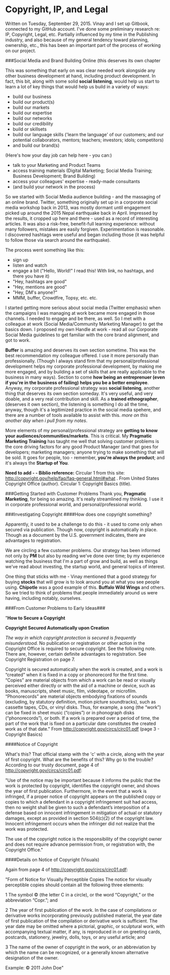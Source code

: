# Copyright, IP, and Legal

Written on Tuesday, September 29, 2015. Vinay and I set up Gitbook, connected to my GitHub account. I've done some preliminary research re: IP, Copyright, Legal, etc. Partially influenced by my time in the Publishing industry, and also because of my general tendency toward planning, ownership, etc., this has been an important part of the process of working on our project. 

###Social Media and Brand Building Online (this deserves its own chapter

This was something that early on was clear needed work alongside any other business development at hand, including product development. In fact, this bit, along with some solid **social listening**, would help us start to learn a lot of key things that would help us build in a variety of ways: 

* build our business
* build our product(s)
* build our markets
* build our expertise
* build our networks
* build our credibility
* build or skillsets
* build our language skills ('learn the language' of our customers; and our potential collaborators, mentors; teachers; investors; idols; competitors)
* and build our brand(s)

(Here's how your day job can help here - you can:)

* talk to your Marketing and Product Teams
* access training materials (Digital Marketing; Social Media Training; Business Development; Brand Building)
* access your colleagues' expertise - ready-made consultants
* (and build your network in the process)

So we started with Social Media audience building - and the massaging of an online brand. Twitter, something originally set up in a corporate social media workshop back in 2013, was mostly dormant until engagement picked up around the 2015 Nepal earthquake back in April. Impressed by the results, it cropped up here and there - used as a record of interesting articles. It was also a risk-free, benefit-full learning experience: without many followers, mistakes are easily forgiven. Experimentation is reasonable. I discovered hashtags were useful and began including those (it was helpful to follow those via search around the earthquake).

The process went something like this: 

* sign up
* listen and watch
* engage a bit ("Hello, World!" I read this! With link, no hashtags, and there you have it)
* "Hey, hashtags are good"
* "Hey, mentions are good"
* "Hey, DM's anyone?"
* MMM, buffer, Crowdfire, Topsy, etc. etc.

I started getting more serious about social media (Twitter emphasis) when the campaigns I was managing at work became more engaged in those channels. I needed to engage and be there, as well. So I met with a colleague at work (Social Media/Community Marketing Manager) to get the basics down. I proposed my own Handle at work - read all our Corporate Social Media guidelines to get familiar with the core brand alignment, and got to work. 

**Buffer** is amazing and deserves its own section sometime. This was the best recommendation my colleague offered. I use it more personally than professionally. (Though I always stand firm that my personal/professional development helps my corporate professional development, by making me more engaged, and by building a set of skills that are really applicable to the business in many ways). Section to come **how being an entreprenuer (even if you're in the business of failing) helps you be a better employee**. Anyway, my corporate professional strategy was **social listening**, another thing that deserves its own section someday. It's very useful, and very doable, and a very real contribution and skill. As a **trained ethnographer**, (deserves it own section), the listening is something I do all the time, anyway, though it's a legitimized practice in the social media spehere, and there are a number of tools available to assist with this. *more on this another day when i pull from my notes*. 

More elements of my personal/professional strategy are **getting to know your audiences/communities/markets**. This is critical. My **Pragmatic Marketing Training** has taught me well that solving customer problems is the core driving factors for any good Product Manager (and that goes for developers; marketing managers; anyone trying to make something that will be sold. It goes for people, too - remember, **you're always the product**; and it's always the **Startup of You**.

**Need to add - - Biblio reference:** Circular 1 from this site: http://copyright.gov/help/faq/faq-general.html#what . From United States Copyright Office (author). Circular 1: Copyright Basics (title). 

###Getting Started with Customer Problems
Thank you, **Pragmatic Marketing**, for being so amazing. It's really streamlined my thinking. I use it in corporate professional world, and personal/professional world. 

###Investigating Copyright
####How does one copyright something? 

Apparently, it used to be a challenge to do this - it used to come only when secured via publication. Though now, copyright is automatically in place. Though as a document by the U.S. government indicates, there are advantages to registration.

We are circling a few customer problems. Our strategy has been informed not only by **PM** but also by reading we've done over time; by my experience watching the business that I'm a part of grow and build, as well as things we've read about investing, the startup world, and general topics of interest. 

One thing that sticks with me - Vinay mentioned that a good strategy for buying **stocks** that will grow is to look around you at what you see people using. **Chipotle** was a good example of this. **Buffalo Wild Wings** and others. So we tried to think of problems that people immediately around us were having, including notably, ourselves. 

###From Customer Problems to Early Ideas###




"**How to Secure a Copyright**

**Copyright Secured Automatically upon Creation**

*The way in which copyright protection is secured is frequently
misunderstood.* No publication or registration or other action in the Copyright Office is required to secure copyright. See the
following note. There are, however, certain definite advantages
to registration. See Copyright Registration on page 7.

Copyright is secured automatically when the work is created,
and a work is “created” when it is fixed in a copy or
phonorecord for the first time. “Copies” are material objects
from which a work can be read or visually perceived either
directly or with the aid of a machine or device, such as books,
manuscripts, sheet music, film, videotape, or microfilm.
“Phonorecords” are material objects embodying fixations of
sounds (excluding, by statutory definition, motion picture
soundtracks), such as cassette tapes, CDs, or vinyl disks.
Thus, for example, a song (the “work”) can be fixed in sheet
music (“copies”) or in phonograph disks (“phonorecords”),
or both. If a work is prepared over a period of time, the part
of the work that is fixed on a particular date constitutes the
created work as of that date."
From http://copyright.gov/circs/circ01.pdf (page 3 - Copyright Basics)

####Notice of Copyright

What's this? That official stamp with the 'c' with a circle, along with the year of first copyright. What are the benefits of this? Why go to the trouble? According to our trusty document, page 4 of http://copyright.gov/circs/circ01.pdf: 

"Use of the notice may be important because it informs
the public that the work is protected by copyright, identifies
the copyright owner, and shows the year of first publication.
Furthermore, in the event that a work is infringed, if a proper
notice of copyright appears on the published copy or copies to
which a defendant in a copyright infringement suit had access,
then no weight shall be given to such a defendant’s interposition
of a defense based on innocent infringement in mitigation
of actual or statutory damages, except as provided in section
504(c)(2) of the copyright law. Innocent infringement occurs
when the infringer did not realize that the work was protected.

The use of the copyright notice is the responsibility of the
copyright owner and does not require advance permission
from, or registration with, the Copyright Office."

####Details on Notice of Copyright (Visuals)

Again from page 4 of http://copyright.gov/circs/circ01.pdf: 

"Form of Notice for Visually Perceptible Copies
The notice for visually perceptible copies should contain all
the following three elements:

1 The symbol © (the letter C in a circle), or the word
“Copyright,” or the abbreviation “Copr.”; and

2 The year of first publication of the work. In the case of
compilations or derivative works incorporating previously
published material, the year date of first publication of
the compilation or derivative work is sufficient. The year
date may be omitted where a pictorial, graphic, or sculptural
work, with accompanying textual matter, if any, is
reproduced in or on greeting cards, postcards, stationery,
jewelry, dolls, toys, or any useful article; and

3 The name of the owner of copyright in the work, or an
abbreviation by which the name can be recognized, or a
generally known alternative designation of the owner.

Example: © 2011 John Doe"



